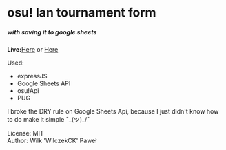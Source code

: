<h1>osu! lan tournament form</h1>
<h5>with saving it to google sheets</h5>

<b>Live:</b><a href="https://cgd.osupoli.pl">Here</a> or <a href="https://kielecki.dev/projekty/cgd">Here</a>
<p>Used:</p>
<ul>
<li>expressJS</li>
<li>Google Sheets API</li>
<li>osu!Api</li>
<li>PUG</li>
</ul>

I broke the DRY rule on Google Sheets Api, because I just didn't know how to do make it simple ¯\_(ツ)_/¯


License: MIT<br>
Author: Wilk 'WilczekCK' Paweł
